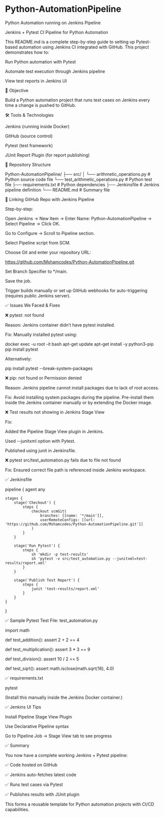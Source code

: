 # Python-AutomationPipeline
Python Automation running on Jenkins Pipeline

Jenkins + Pytest CI Pipeline for Python Automation

This README.md is a complete step-by-step guide to setting up Pytest-based automation using Jenkins CI integrated with GitHub. This project demonstrates how to:

Run Python automation with Pytest

Automate test execution through Jenkins pipeline

View test reports in Jenkins UI

📌 Objective

Build a Python automation project that runs test cases on Jenkins every time a change is pushed to GitHub.

🛠️ Tools & Technologies

Jenkins (running inside Docker)

GitHub (source control)

Pytest (test framework)

JUnit Report Plugin (for report publishing)

📂 Repository Structure

Python-AutomationPipeline/
├── src/
│   └── arithmetic_operations.py               # Python source code file
    └── test_arithmetic_operations.py          # Python test file
├── requirements.txt                           # Python dependencies
├── Jenkinsfile                                # Jenkins pipeline definition
└── README.md                                  # Summary file


🔗 Linking GitHub Repo with Jenkins Pipeline

Step-by-step:

Open Jenkins → New Item → Enter Name: Python-AutomationPipeline → Select Pipeline → Click OK.

Go to Configure → Scroll to Pipeline section.

Select Pipeline script from SCM.

Choose Git and enter your repository URL:

https://github.com/Mshamcodes/Python-AutomationPipeline.git

Set Branch Specifier to */main.

Save the job.

Trigger builds manually or set up GitHub webhooks for auto-triggering (requires public Jenkins server).



✅ Issues We Faced & Fixes

❌ pytest: not found

Reason: Jenkins container didn’t have pytest installed.

Fix: Manually installed pytest using:

docker exec -u root -it <jenkins-container-id> bash
apt-get update
apt-get install -y python3-pip
pip install pytest

Alternatively:

pip install pytest --break-system-packages

❌ pip: not found or Permission denied

Reason: Jenkins pipeline cannot install packages due to lack of root access.

Fix: Avoid installing system packages during the pipeline. Pre-install them inside the Jenkins container manually or by extending the Docker image.

❌ Test results not showing in Jenkins Stage View

Fix:

Added the Pipeline Stage View plugin in Jenkins.

Used --junitxml option with Pytest.

Published using junit in Jenkinsfile.

❌ pytest src/test_automation.py fails due to file not found

Fix: Ensured correct file path is referenced inside Jenkins workspace.

✅ Jenkinsfile

pipeline {
    agent any

    stages {
        stage('Checkout') {
            steps {
                checkout scmGit(
                    branches: [[name: '*/main']],
                    userRemoteConfigs: [[url: 'https://github.com/Mshamcodes/Python-AutomationPipeline.git']]
                )
            }
        }

        stage('Run Pytest') {
            steps {
                sh 'mkdir -p test-results'
                sh 'pytest -v src/test_automation.py --junitxml=test-results/report.xml'
            }
        }

        stage('Publish Test Report') {
            steps {
                junit 'test-results/report.xml'
            }
        }
    }
}

✅ Sample Pytest Test File: test_automation.py

import math

def test_addition():
    assert 2 + 2 == 4

def test_multiplication():
    assert 3 * 3 == 9

def test_division():
    assert 10 / 2 == 5

def test_sqrt():
    assert math.isclose(math.sqrt(16), 4.0)

✅ requirements.txt

pytest

(Install this manually inside the Jenkins Docker container.)

✅ Jenkins UI Tips

Install Pipeline Stage View Plugin

Use Declarative Pipeline syntax

Go to Pipeline Job → Stage View tab to see progress

✅ Summary

You now have a complete working Jenkins + Pytest pipeline:

✅ Code hosted on GitHub

✅ Jenkins auto-fetches latest code

✅ Runs test cases via Pytest

✅ Publishes results with JUnit plugin

This forms a reusable template for Python automation projects with CI/CD capabilities.
